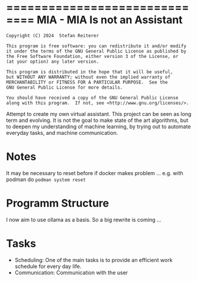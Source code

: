 ==============================
MIA - MIA Is not an Assistant
==============================

    Copyright (C) 2024  Stefan Reiterer

    This program is free software: you can redistribute it and/or modify
    it under the terms of the GNU General Public License as published by
    the Free Software Foundation, either version 3 of the License, or
    (at your option) any later version.

    This program is distributed in the hope that it will be useful,
    but WITHOUT ANY WARRANTY; without even the implied warranty of
    MERCHANTABILITY or FITNESS FOR A PARTICULAR PURPOSE.  See the
    GNU General Public License for more details.

    You should have received a copy of the GNU General Public License
    along with this program.  If not, see <http://www.gnu.org/licenses/>.

Attempt to create my own virtual assistant. This project can be seen as long term and evolving.
It is not the goal to make state of the art algorithms, but to deepen my understanding of machine learning, by trying out
to automate everyday tasks, and machine communication.

Notes
==================
It may be necessary to reset before if docker makes problem ... e.g. with podman do `podman system reset`

Programm Structure
==================

I now aim to use ollama as a basis.
So a big rewrite is coming ...

Tasks
=====

- Scheduling: One of the main tasks is to provide an efficient work schedule for every day life.
- Communication: Communication with the user
